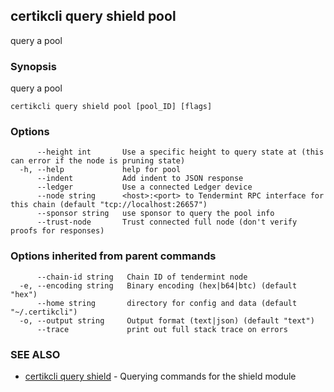 ## certikcli query shield pool

query a pool

### Synopsis

query a pool

```
certikcli query shield pool [pool_ID] [flags]
```

### Options

```
      --height int       Use a specific height to query state at (this can error if the node is pruning state)
  -h, --help             help for pool
      --indent           Add indent to JSON response
      --ledger           Use a connected Ledger device
      --node string      <host>:<port> to Tendermint RPC interface for this chain (default "tcp://localhost:26657")
      --sponsor string   use sponsor to query the pool info
      --trust-node       Trust connected full node (don't verify proofs for responses)
```

### Options inherited from parent commands

```
      --chain-id string   Chain ID of tendermint node
  -e, --encoding string   Binary encoding (hex|b64|btc) (default "hex")
      --home string       directory for config and data (default "~/.certikcli")
  -o, --output string     Output format (text|json) (default "text")
      --trace             print out full stack trace on errors
```

### SEE ALSO

* [certikcli query shield](certikcli_query_shield.md)	 - Querying commands for the shield module


